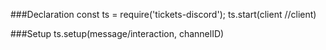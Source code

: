 ###Declaration
const ts = require('tickets-discord');
ts.start(client //client)

###Setup
ts.setup(message/interaction, channelID)
